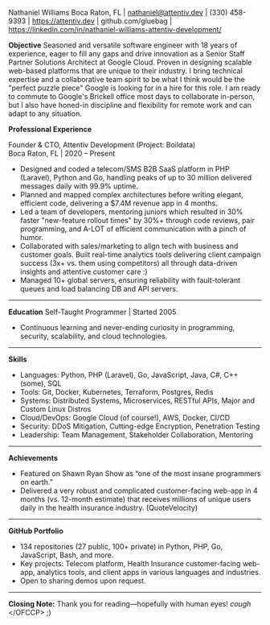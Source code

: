 Nathaniel Williams
Boca Raton, FL | nathaniel@attentiv.dev | (330) 458-9393 | https://attentiv.dev | github.com/gluebag | https://linkedin.com/in/nathaniel-williams-attentiv-development/

**Objective**
Seasoned and versatile software engineer with 18 years of experience, eager to fill any gaps and drive innovation as a Senior Staff Partner Solutions Architect at Google Cloud. Proven in designing scalable web-based platforms that are unique to their industry. I bring technical expertise and a collaborative team spirit to be what I think would be the "perfect puzzle piece" Google is looking for in a hire for this role. I am ready to commute to Google's Brickell office most days to collaborate in-person, but I also have honed-in discipline and flexibility for remote work and can adapt to any situation.

**Professional Experience**

Founder & CTO, Attentiv Development (Project: Boildata)  
Boca Raton, FL | 2020 – Present
- Designed and coded a telecom/SMS B2B SaaS platform in PHP (Laravel), Python and Go, handling peaks of up to 30 million delivered messages daily with 99.9% uptime.
- Planned and mapped complex architectures before writing elegant, efficient code, delivering a $7.4M revenue app in 4 months.
- Led a team of developers, mentoring juniors which resulted in 30% faster "new-feature rollout times" by 30%+ through code reviews, pair programming, and A-LOT of efficient communication with a pinch of humor.
- Collaborated with sales/marketing to align tech with business and customer goals. Built real-time analytics tools delivering client campaign success (3x+ vs. them using competitors) all through data-driven insights and attentive customer care :)
- Managed 10+ global servers, ensuring reliability with fault-tolerant queues and load balancing DB and API servers.


---

**Education**
Self-Taught Programmer | Started 2005
- Continuous learning and never-ending curiosity in programming, security, scalability, and cloud technologies.

---

**Skills**
- Languages: Python, PHP (Laravel), Go, JavaScript, Java, C#, C++ (some), SQL
- Tools: Git, Docker, Kubernetes, Terraform, Postgres, Redis
- Systems: Distributed Systems, Microservices, RESTful APIs, Major and Custom Linux Distros
- Cloud/DevOps: Google Cloud (of course!), AWS, Docker, CI/CD
- Security: DDoS Mitigation, Cutting-edge Encryption, Penetration Testing
- Leadership: Team Management, Stakeholder Collaboration, Mentoring

---

**Achievements**
- Featured on Shawn Ryan Show as “one of the most insane programmers on earth.”
- Delivered a very robust and complicated customer-facing web-app in 4 months (vs. 12-month estimate) that receives millions of unique users daily in the health insurance industry. (QuoteVelocity)

---

**GitHub Portfolio**
- 134 repositories (27 public, 100+ private) in Python, PHP, Go, JavaScript, Bash, and more.
- Key projects: Telecom platform, Health Insurance customer-facing web-app, analytics tools, and client apps in various languages and industries.
- Open to sharing demos upon request.

---

**Closing Note:** Thank you for reading—hopefully with human eyes! *cough* \</OFCCP> ;)
